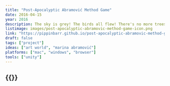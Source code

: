 ```yaml
---
title: "Post-Apocalyptic Abramović Method Game"
date: 2016-04-15
year: 2016
description: The sky is grey! The birds all flew! There's no more trees for complaining to! The table's turned! The rice is gone! The world is over, but the Method is strong!
listimage: images/post-apocalyptic-abramovic-method-game-icon.png
link: "https://pippinbarr.github.io/post-apocalyptic-abramovic-method-game/info/"
draft: false
tags: ["project"]
ideas: ["art world", "marina abramović"]
platforms: ["mac", "windows", "browser"]
tools: ["unity"]
---
```


## {{<param title >}}
